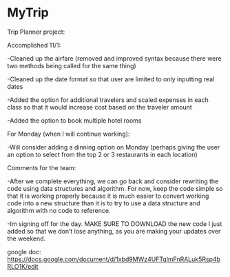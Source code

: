 # MyTrip
Trip Planner project: 

Accomplished 11/1:

-Cleaned up the airfare (removed and improved syntax because there were two methods being called for the same thing)

-Cleaned up the date format so that user are limited to only inputting real dates

-Added the option for additional travelers and scaled expenses in each class so that it would increase cost based on the traveler amount

-Added the option to book multiple hotel rooms

For Monday (when I will continue working):

-Will consider adding a dinning option on Monday (perhaps giving the user an option to select from the top 2 or 3 restaurants in each location)

Comments for the team:

-After we complete everything, we can go back and consider rewriting the code using data structures and algorithm.  For now, keep the code simple so that it is working properly because it is much easier to convert working code into a new structure than it is to try to use a data structure and algorithm with no code to reference.

-Im signing off for the day.  MAKE SURE TO DOWNLOAD the new code I just added so that we don’t lose anything, as you are making your updates over the weekend.

google doc: https://docs.google.com/document/d/1xbd9MWz4UFTqlmFnRALuk5Rsp4bRLO1K/edit
